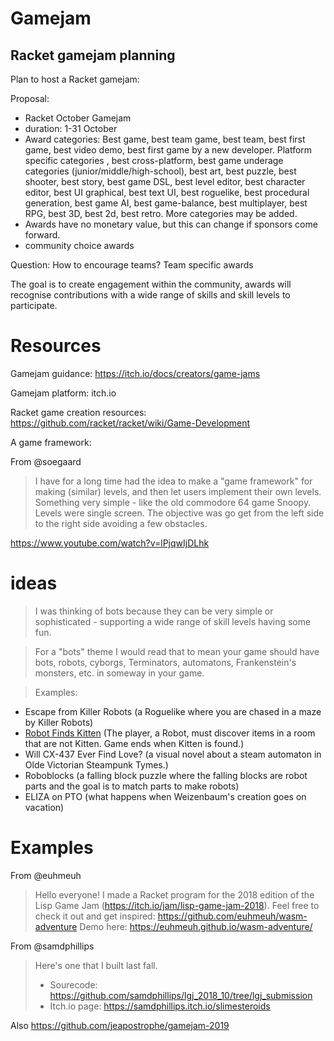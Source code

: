 # Gamejam

## Racket gamejam planning

Plan to host a Racket gamejam:

Proposal:
* Racket October Gamejam 
* duration: 1-31 October 
* Award categories: Best game, best team game, best team, best first game, best video demo, best first game by a new developer. Platform specific categories , best cross-platform, best game underage categories (junior/middle/high-school), best art, best puzzle, best shooter, best story, best game DSL, best level editor, best character editor, best UI graphical, best text UI, best roguelike, best procedural generation, best game AI, best game-balance, best multiplayer, best RPG, best 3D, best 2d, best retro. More categories may be added.
* Awards have no monetary value, but this can change if sponsors come forward.
* community choice awards 

Question: How to encourage teams? Team specific awards

The goal is to create engagement within the community, awards will recognise contributions with a wide range of skills and skill levels to participate.


# Resources

Gamejam guidance: <https://itch.io/docs/creators/game-jams>

Gamejam platform: itch.io

Racket game creation resources: <https://github.com/racket/racket/wiki/Game-Development>

A game framework: 

From @soegaard

> I have for a long time had the idea to make a "game framework" for making (similar) levels, and then let users implement their own levels.
> Something very simple - like the old commodore 64 game Snoopy.
Levels were single screen. The objective was go get from the left side to the right side
avoiding a few obstacles.

<https://www.youtube.com/watch?v=lPjqwIjDLhk>


# ideas 

> I was thinking of bots because they can be very simple or sophisticated - supporting a wide range of skill levels having some fun.

> For a "bots" theme I would read that to mean your game should have bots, robots, cyborgs, Terminators, automatons, Frankenstein's monsters, etc. in someway in your game. 

> Examples:
- Escape from Killer Robots (a Roguelike where you are chased in a maze by Killer Robots)
- [Robot Finds Kitten](http://robotfindskitten.org/) (The player, a Robot, must discover items in a room that are not Kitten.  Game ends when Kitten is found.)
- Will CX-437 Ever Find Love? (a visual novel about a steam automaton in Olde Victorian Steampunk Tymes.)
- Roboblocks (a falling block puzzle where the falling blocks are robot parts and the goal is to match parts to make robots)
- ELIZA on PTO (what happens when Weizenbaum's creation goes on vacation)

# Examples

From @euhmeuh

> Hello everyone! I made a Racket program for the 2018 edition of the Lisp Game Jam (https://itch.io/jam/lisp-game-jam-2018).
Feel free to check it out and get inspired: https://github.com/euhmeuh/wasm-adventure
Demo here: https://euhmeuh.github.io/wasm-adventure/

From @samdphillips

> Here's one that I built last fall.  
> - Sourecode: https://github.com/samdphillips/lgj_2018_10/tree/lgj_submission
> - Itch.io page: https://samdphillips.itch.io/slimesteroids

Also https://github.com/jeapostrophe/gamejam-2019

